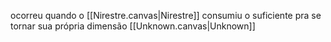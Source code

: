 ocorreu quando o [[Nirestre.canvas|Nirestre]] consumiu o suficiente pra se tornar sua própria dimensão [[Unknown.canvas|Unknown]]